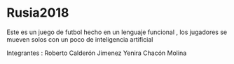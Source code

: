 # Rusia2018
Este es un juego de futbol hecho en un lenguaje funcional , los jugadores se mueven solos con un poco de inteligencia artificial

Integrantes :
  Roberto Calderón Jimenez
  Yenira Chacón Molina
